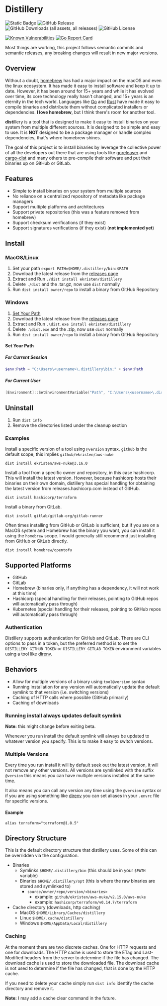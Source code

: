 # Distillery

![Static Badge](https://img.shields.io/badge/Status%20-%20Beta%20-%20orange)
![GitHub Release](https://img.shields.io/github/v/release/ekristen/distillery?include_prereleases)
![GitHub Downloads (all assets, all releases)](https://img.shields.io/github/downloads/ekristen/distillery/total)
![GitHub License](https://img.shields.io/github/license/ekristen/distillery)

[![Known Vulnerabilities](https://snyk.io/test/github/ekristen/distillery/badge.svg)](https://snyk.io/test/github/ekristen/distillery)
[![Go Report Card](https://goreportcard.com/badge/github.com/ekristen/distillery)](https://goreportcard.com/report/github.com/ekristen/distillery)

Most things are working, this project follows semantic commits and semantic releases, any breaking
changes will result in new major versions.

## Overview

Without a doubt, [homebrew](https://brew.sh) has had a major impact on the macOS and even the linux ecosystem. It has made it easy
to install software and keep it up to date. However, it has been around for 15+ years and while it has evolved over time,
its core technology really hasn't changed, and 15+ years is an eternity in the tech world. Languages like [Go](https://golang.org)
and [Rust](https://www.rust-lang.org) have made it easy to compile binaries and distribute them without complicated
installers or dependencies. **I love homebrew**, but I think there's room for another tool.

**dist**illery is a tool that is designed to make it easy to install binaries on your system from multiple different
sources. It is designed to be simple and easy to use. It is **NOT** designed to be a package manager or handle complex
dependencies, that's where homebrew shines.

The goal of this project is to install binaries by leverage the collective power of all the developers out there that
are using tools like [goreleaser](https://goreleaser.com/) and [cargo-dist](https://github.com/axodotdev/cargo-dist)
and many others to pre-compile their software and put their binaries up on GitHub or GitLab.

## Features

- Simple to install binaries on your system from multiple sources
- No reliance on a centralized repository of metadata like package managers
- Support multiple platforms and architectures
- Support private repositories (this was a feature removed from homebrew)
- Support checksum verifications (if they exist)
- Support signatures verifications (if they exist) (**not implemented yet**)

## Install

### MacOS/Linux

1. Set your path `export PATH=$HOME/.distillery/bin:$PATH`
2. Download the latest release from the [releases page](https://github.com/ekristen/distillery/releases)
3. Extract and Run `./dist install ekristen/distillery`
4. Delete `./dist` and the .tar.gz, now use `dist` normally
5. Run `dist install owner/repo` to install a binary from GitHub Repository

### Windows

1. [Set Your Path](#set-your-path)
2. Download the latest release from the [releases page](https://github.com/ekristen/distillery/releases)
3. Extract and Run `.\dist.exe install ekristen/distillery`
4. Delete `.\dist.exe` and the .zip, now use `dist` normally
5. Run `dist install owner/repo` to install a binary from GitHub Repository

#### Set Your Path

##### For Current Session

```powershell
$env:Path = "C:\Users\<username>\.distillery\bin;" + $env:Path
```

##### For Current User

```powershell
[Environment]::SetEnvironmentVariable("Path", "C:\Users\<username>\.distillery\bin;" + $env:Path, [EnvironmentVariableTarget]::User)
```

## Uninstall

1. Run `dist info`
2. Remove the directories listed under the cleanup section

### Examples

Install a specific version of a tool using `@version` syntax. `github` is the default scope, this implies
`github/ekristen/aws-nuke`

```console
dist install ekristen/aws-nuke@3.16.0
```

Install a tool from a specific owner and repository, in this case hashicorp. This will install the latest version.
However, because hashicorp hosts their binaries on their own domain, distillery has special handling for obtaining
the latest version from releases.hashicorp.com instead of GitHub.

```console
dist install hashicorp/terraform
```

Install a binary from GitLab.
```console
dist install gitlab/gitlab-org/gitlab-runner
```

Often times installing from GitHub or GitLab is sufficient, but if you are on a MacOS system and Homebrew
has the binary you want, you can install it using the `homebrew` scope. I would generally still recommend just
installing from GitHub or GitLab directly.

```console
dist install homebrew/opentofu
```

## Supported Platforms

- GitHub
- GitLab
- Homebrew (binaries only, if anything has a dependency, it will not work at this time)
- Hashicorp (special handling for their releases, pointing to GitHub repos will automatically pass through)
- Kubernetes (special handling for their releases, pointing to GitHub repos will automatically pass through)

### Authentication

Distillery supports authentication for GitHub and GitLab. There are CLI options to pass in a token, but the preferred
method is to set the `DISTILLERY_GITHUB_TOKEN` or `DISTILLERY_GITLAB_TOKEN` environment variables using a tool like
[direnv](https://direnv.net/).

## Behaviors

- Allow for multiple versions of a binary using `tool@version` syntax
- Running installation for any version will automatically update the default symlink to that version (i.e. switching versions)
- Caching of HTTP calls where possible (GitHub primarily)
- Caching of downloads

### Running install always updates default symlink

**Note:** this might change before exiting beta.

Whenever you run install the default symlink will always be updated to whatever version you specify. This is to make
it easy to switch versions.

### Multiple Versions

Every time you run install it will by default seek out the latest version, it will not remove any other versions. All
versions are symlinked with the suffix `@version` this means you can have multiple versions installed at the same time.

It also means you can call any version any time using the `@version` syntax or if you are using something like [direnv](https://direnv.net/)
you can set aliases in your `.envrc` file for specific versions.

#### Example

```console
alias terraform="terraform@1.8.5"
```

## Directory Structure

This is the default directory structure that distillery uses. Some of this can be overridden via the configuration.

- Binaries
  - Symlinks `$HOME/.distillery/bin` (this should be in your `$PATH` variable)
  - Binaries `$HOME/.distillery/opt` (this is where the raw binaries are stored and symlinked to)
    - `source/owner/repo/version/<binaries>`
      - example: `github/ekristen/aws-nuke/v2.15.0/aws-nuke`
      - example: `hashicorp/terraform/v0.14.7/terraform`
- Cache directory (downloads, http caching)
  - MacOS `$HOME/Library/Caches/distillery`
  - Linux `$HOME/.cache/distillery`
  - Windows `$HOME/AppData/Local/distillery`

### Caching

At the moment there are two discrete caches. One for HTTP requests and one for downloads. The HTTP cache is used to
store the ETag and Last-Modified headers from the server to determine if the file has changed. The download cache is
used to store the downloaded file. The download cache is not used to determine if the file has changed, that is done
by the HTTP cache.

If you need to delete your cache simply run `dist info` identify the cache directory and remove it.

**Note:** I may add a cache clear command in the future.